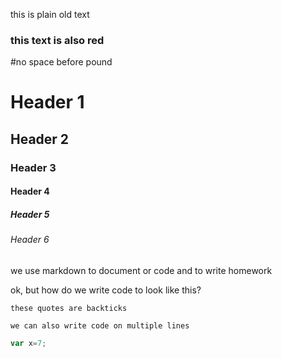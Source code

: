 this is plain old text
### this text is also red
#no space before pound


# Header 1
## Header 2
### Header 3
#### Header 4
##### Header 5
###### Header 6
we use markdown to document or code and to write homework


ok, but how do we write code to look like this?

`these quotes are backticks`

```
we can also write code on multiple lines
```
```javascript
var x=7;

```
